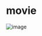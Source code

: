 # movie

![image](https://user-images.githubusercontent.com/76265991/187677387-c24768fe-b3f3-43a6-8259-dc47a6e5fe71.png)
